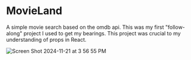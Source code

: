# MovieLand
A simple movie search based on the omdb api. This was my first "follow-along" project I used to get my bearings.
This project was crucial to my understanding of props in React.


![Screen Shot 2024-11-21 at 3 56 55 PM](https://github.com/user-attachments/assets/515b45aa-055d-4656-bcb7-41585bf2b44e)
